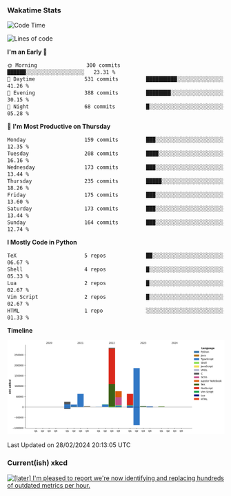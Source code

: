 ### Wakatime Stats
<!--START_SECTION:waka-->
![Code Time](http://img.shields.io/badge/Code%20Time-2%2C366%20hrs%2050%20mins-blue)

![Lines of code](https://img.shields.io/badge/From%20Hello%20World%20I%27ve%20Written-729.9%20thousand%20lines%20of%20code-blue)

**I'm an Early 🐤** 

```text
🌞 Morning                300 commits         ██████░░░░░░░░░░░░░░░░░░░   23.31 % 
🌆 Daytime                531 commits         ██████████░░░░░░░░░░░░░░░   41.26 % 
🌃 Evening                388 commits         ████████░░░░░░░░░░░░░░░░░   30.15 % 
🌙 Night                  68 commits          █░░░░░░░░░░░░░░░░░░░░░░░░   05.28 % 
```
📅 **I'm Most Productive on Thursday** 

```text
Monday                   159 commits         ███░░░░░░░░░░░░░░░░░░░░░░   12.35 % 
Tuesday                  208 commits         ████░░░░░░░░░░░░░░░░░░░░░   16.16 % 
Wednesday                173 commits         ███░░░░░░░░░░░░░░░░░░░░░░   13.44 % 
Thursday                 235 commits         █████░░░░░░░░░░░░░░░░░░░░   18.26 % 
Friday                   175 commits         ███░░░░░░░░░░░░░░░░░░░░░░   13.60 % 
Saturday                 173 commits         ███░░░░░░░░░░░░░░░░░░░░░░   13.44 % 
Sunday                   164 commits         ███░░░░░░░░░░░░░░░░░░░░░░   12.74 % 
```


**I Mostly Code in Python** 

```text
TeX                      5 repos             ██░░░░░░░░░░░░░░░░░░░░░░░   06.67 % 
Shell                    4 repos             █░░░░░░░░░░░░░░░░░░░░░░░░   05.33 % 
Lua                      2 repos             █░░░░░░░░░░░░░░░░░░░░░░░░   02.67 % 
Vim Script               2 repos             █░░░░░░░░░░░░░░░░░░░░░░░░   02.67 % 
HTML                     1 repo              ░░░░░░░░░░░░░░░░░░░░░░░░░   01.33 % 
```



**Timeline**

![Lines of Code chart](https://raw.githubusercontent.com/joshuajeschek/joshuajeschek/main/assets/bar_graph.png)


 Last Updated on 28/02/2024 20:13:05 UTC
<!--END_SECTION:waka-->

### Current(ish) xkcd
<a id="xkcd-a" title="[later] I'm pleased to report we're now identifying and replacing hundreds of outdated metrics per hour." href="https://www.xkcd.com" target="_blank">
        <img align="center" id="xkcd-img" src="https://imgs.xkcd.com/comics/goodharts_law.png" alt="[later] I'm pleased to report we're now identifying and replacing hundreds of outdated metrics per hour." height=300 />
</a>
